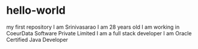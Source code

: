 # hello-world
my first repository
I am Srinivasarao 
I am 28 years old 
I am working in CoeurData Software Private Limited 
I am  a full stack developer 
I am  Oracle  Certified Java Developer
